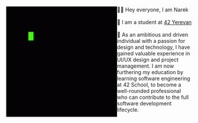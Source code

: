 <picture> <img align="left" src="https://github.com/natamazy/natamazy/blob/main/Code%20Coding%20GIF%20-%20Code%20Coding%20Programming%20-%20Discover%20%26%20Share%20GIFs.gif" width = 300px></picture>

👨‍💻 Hey everyone, I am Narek</br></br>
🏫 I am a student at [42 Yerevan](https://42yerevan.am/)</br></br>
🚀 As an ambitious and driven individual with a passion for design and technology, I have gained valuable experience in UI/UX design and project management. I am now furthering my education by learning software engineering at 42 School, to become a well-rounded professional who can contribute to the full software development lifecycle.

<br>
